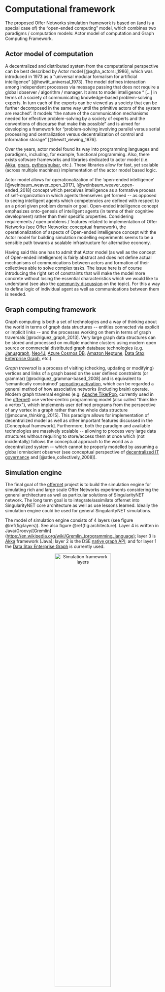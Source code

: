 # Computational framework

The proposed Offer Networks simulation framework is based on (and is a special case of) the “open-ended computing” model, which combines two paradigms / computation models: Actor model of computation and Graph Computing Framework. 

## Actor model of computation

A decentralized and distributed system from the computational perspective can be best described by Actor model [@agha_actors:_1986], which was introduced in 1973 as a "universal modular formalism for artificial intelligence" [@hewitt_universal_1973]. The model defines interaction among independent processes via message passing that does not require a global observer / algorithm / manager. It aims to model intelligence “ [...] in terms of a society of communicating knowledge-based problem-solving experts. In turn each of the experts can be viewed as a society that can be further decomposed in the same way until the primitive actors of the system are reached”. It models “the nature of the communication mechanisms needed for effective problem-solving by a society of experts and the conventions of discourse that make this possible” and is aimed for developing a framework for “problem-solving involving parallel versus serial processing and centralization versus decentralization of control and information storage” [@hewitt_viewing_1976]. 

Over the years, actor model found its way into programming languages and paradigms, including, for example, functional programming. Also, there exists software frameworks and libraries dedicated to actor model (i.e. [Akka](https://akka.io/), [gpars](http://www.gpars.org/webapp/home.html), [python/pulsar](https://docs.pulsarweb.org/en/latest/), etc.). These libraries allow for fast, yet scalable (across multiple machines) implementation of the actor model based logic.

Actor model allows for operationalization of the ‘open-ended intelligence’ [@weinbaum_weaver_open_2017], [@weinbaum_weaver_open-ended_2018] concept which perceives intelligence as a formative process of self-organization in which agents themselves get formed  -- as opposed to seeing intelligent agents which competencies are defined with respect to an a priori given problem domain or goal. Open-ended intelligence concept emphasizes onto-genesis of intelligent agents (in terms of their cognitive development) rather than their specific properties. Considering requirements / open problems / features related to implementation of Offer Networks (see Offer Networks: conceptual framework), the operationalization of aspects of Open-ended intelligence concept with the Actor model for building simulation modelling experiments seems to be a sensible path towards a scalable infrastructure for alternative economy.

Having said this one has to admit that Actor model (as well as the concept of Open-ended intelligence) is fairly abstract and does not define actual mechanisms of communications between actors and formation of their collectives able to solve complex tasks. The issue here is of course introducing the right set of constraints that will make the model more concrete without losing the essential characteristics which we would like to understand (see also the [community discussion](https://community.singularitynet.io/t/open-ended-intelligence/259) on the topic). For this a way to define logic of individual agent as well as communications between them is needed. 

## Graph computing framework

Graph computing is both a set of technologies and a way of thinking about the world in terms of graph data structures -- entities connected via explicit or implicit links -- and the processes working on them in terms of graph traversals [@rodriguez_graph_2013]. Very large graph data structures can be stored and processed on multiple machine clusters using modern open source or commercial distributed graph database technologies (e.g. [Janusgraph](http://janusgraph.org/), [Neo4J](https://neo4j.com/), [Azure Cosmos DB](https://docs.microsoft.com/en-us/azure/cosmos-db/introduction), [Amazon Neptune](https://aws.amazon.com/neptune/), [Data Stax Enterprise Graph](https://www.datastax.com/products/datastax-enterprise-graph), etc.). 

*Graph traversal* is a process of visiting (checking, updating or modifying) vertices and links of a graph based on the user defined constraints (or grammar) [@rodriguez_grammar-based_2008]  and is equivalent to ‘semantically constrained' [spreading activation](https://en.wikipedia.org/wiki/Spreading_activation), which can be regarded a general method of how associative networks (including brain) operate. Modern graph traversal engines (e.g. [Apache TikerPop](http://tinkerpop.apache.org/), currently used in the [offernet](https://github.com/singnet/offernet)) use vertex-centric programming model (also called "think like a vertex"), which implements user defined programs from the perspective of any vertex in a graph rather than the whole data structure [@mccune_thinking_2015]. This paradigm allows for implementation of decentralized model as well as other important features discussed in the [Conceptual framework]. Furthermore, both the paradigm and available technologies are massively scalable -- allowing to process very large data structures without requiring to store/access them at once which (not incidentally) follows the conceptual approach to the world as a decentralized system -- which cannot be properly modelled by assuming a global omniscient observer (see conceptual perspective of [decentralized IT governance](http://freedomandconstraint.github.io/distributed-it-governance/2.html) and [@atlee_collectively_2008]).

## Simulation engine

The final goal of the [offernet](https://github.com/singnet/offernet) project is to build the simulation engine for simulating rich and large scale Offer Networks experiments considering the general architecture as well as particular solutions of SingularityNET network. The long term goal is to integrate/assimilate offernet into SingularityNET core architecture as well as use lessons learned. Ideally the simulation engine could be used for general SingularityNET simulations.

The model of simulation engine consists of 4 layers (see figure \@ref(fig:layers)). See also figure \@ref(fig:architecture). Layer 4 is written in Java/Groovy/[Gremlin](https://en.wikipedia.org/wiki/Gremlin_(programming_language); layer 3 is [Akka](https://akka.io/) framework (Java); layer 2 is the DSE [native graph API](https://docs.datastax.com/en/developer/java-driver-dse/1.4/manual/graph/); and for layer 1 the [Data Stax Enterprise Graph](https://docs.datastax.com/en/dse/6.0/dse-dev/datastax_enterprise/graph/graphTOC.html) is currently used.

<div class="figure" style="text-align: center">
<img src="pictures/simulation_architecture_java.png" alt="Simulation framework layers" width="60%" />
<p class="caption">(\#fig:layers)Simulation framework layers</p>
</div>
[Data Stax Enterprise Graph](https://docs.datastax.com/en/dse/6.0/dse-dev/datastax_enterprise/graph/graphTOC.html) is a transactional database that can support thousands of concurrent connections and storing and querying graphs containing billions of vertices and edges, apart from being able to be distributed on multiple machines through [Apache Cassandra](http://cassandra.apache.org/) (which is the backend of DSE graph) clusters. The network of items, rules of exchange and partially agents (see [Conceptual framework] and figure \@ref{fig:architecture} are implemented as vertices and links in the graph. ON-AI agents access the graph and run distributed traversals using an Offer Network domain specific language  written on Apache Tinkerpop’s Gremlin language’s (for now DSE java driver is chosen but could be other variant). ON-AI agents themselves will be implemented as sequential programs running on separate threads concurrently via [Akka actors](https://doc.akka.io/docs/akka/2.5/actors.html). In terms of scalability, [Akka](https://akka.io/) supports millions of actors and messages.

Availability of concurrent connections is important for implementing actor model where actors will access the Offer Network graph asynchronously in order to simulate the dynamics of a realistic economic network composed of many heterogeneous actors in SingularityNET. Massive scalability of graph databases will allow for large scale experiments with simpler ON-AI agent logic (or not so simple, depending on the availability of computational resources). 

Furthermore, the model architecture would allow to run experiments with matching algorithms of [@goertzel_offer_2017] on the same data structure and therefore potentially compare centralized search algorithms with decentralized search.

The simulation engine / architecture briefly described above allows to run decentralized or centralized algorithms on the same data structure of the Offer Network whether statically constructed or dynamically changing -- thus providing rich experimentation space for testing and comparing  different ideas and algorithms.

The best way to explain the model is in terms of data structures, objects and processes. See a semi-formal representation below.

### Data structures and objects

* The structure is a list of vertexes and edges:

$$ON = \left\{ {V, E, \lambda, \mu} \right\}$$

where edges are directed (i.e. $E \subset (V × V )$), edges are labelled (i.e. $\lambda : E \rightarrow \Sigma$), and properties are a map from elements and keys to values (i.e. $\mu : (V \cup E) × R \rightarrow S)$ {@rodriguez_graph_2010}.

* Vertexes can be of type 'agent', 'work' or 'item':

$$\begin{equation}
\begin{aligned}
\forall V ( & type(V,\text{agent})\\
            & \lor type(V,\text{work})\\
            & \lor type(V,\text{item}))
\end{aligned}
\end{equation}$$

* Vertexes can be connected with edges, which define predicate relations between them:
$$\begin{equation}
\begin{aligned}
\exists V1 \exists V2 \exists E & (connected(V1,E,V2) \\ & \Leftrightarrow \exists pred (pred(V1,V2) \land type(E,\text{pred})))
\end{aligned}
\end{equation}$$

* Edges can be of type 'owns', 'offers', 'demands' and 'similar' (which correspond to the possible predicate relations between vertexes):

$$\begin{equation}
\begin{aligned}
\forall E ( & type(E,\text{owns}) \\
            & \lor type(E,\text{similar}) \\
            & \lor type (E,\text{offers}) \\
            & \lor type (E,\text{demands}) )
\end{aligned}
\end{equation}$$

* Agents 'own' works:

$$\begin{equation}
\begin{aligned}
owns(V1,V2) :\Leftrightarrow & \forall V1 \forall V2 \forall E (type(V1,\text{agent}) \land type(V2,\text{work}) \\ & \land connected(V1,E,V2) \land type(E,\text{owns}) )
\end{aligned}
\end{equation}$$

* A work 'demands' and/or 'offers' data :

$$\begin{equation}
\begin{aligned}
\textit{demands}(V1,V2) :\Leftrightarrow & \forall V1 \forall V2 \forall E (type(V1,\text{work}) \land type(V2,\text{data}) \\ & \land connected(V1,E,V2) \land type(E,\text{demands}))
\end{aligned}
\end{equation}$$

$$\begin{equation}
\begin{aligned}
\textit{offers}(V1,V2) :\Leftrightarrow & \forall V1 \forall V2 \forall E (type(V1,\text{work}) \land type(V2,\text{data}) \\ & \land connected(V1,E,V2) \land type(E,\text{offers}))
\end{aligned}
\end{equation}$$

$$\begin{equation}
\begin{aligned}
\forall V1 (type(V1,\text{work}) \, \exists V2 (demands(V1,V2) \lor \textit{offers}(V1,V2)))
\end{aligned}
\end{equation}$$

* Items can be connected with similarity relation:

$$\begin{equation}
\begin{aligned}
similar(V1,V2) :\Leftrightarrow & \forall V1 \forall V2 \forall E (type(V1,\text{data}) \land type(V2,\text{data}) \\ & \land connected(V1,E,V2) \land type(E,\text{similar}))
\end{aligned}
\end{equation}$$

$$\begin{equation}
\begin{aligned}
\forall E (type(E,\text{similar}) \Rightarrow \exists! value(E,\text{s})); s: \rm I\!R [0,1]
\end{aligned}
\end{equation}$$

### Processes (Gremlin DSL pseudo-code)

Processes are graph traversals (written in [Gremlin DSL](https://www.datastax.com/dev/blog/developing-a-domain-specific-language-in-gremlin)) that run on separate threads of each agent. While the processes are concurrent and asynchronous, they nevertheless interact between each other by using the same data structure (OfferNet graph) in a [stigmergic](https://en.wikipedia.org/wiki/Stigmergy) manner. Some of the processes are (full list will be available in the API documentation):

* *findSimilar*


```text
def findSimilar() {
  allOffersAndDemands.each {dataItem -> 
      dataItem.getProcess()
            .getAgent()
            .getNeighbours()
            .getProcesses()
            .getOffersAndDemands()
            .calculateSimilarity(dataItem)
  }
};
```

* *findCycles*


```text
def findCycles() {
  allAgents.each { agent -> 
      agent.getProcesses()
          .getOffersAndDemands()
          .getHighestSimilarityLink()
          .filter{link -> link.similarity > threshold}
          .remember(traversals)
  }
  if (traversals.contain(cycle) == true) {
    return cycle
  }
};
```

### Expected dynamics (graphical depiction)

* Offer Network (toy) graph before running processes on it (i.e. similarities among items not calculated):

<img src="pictures/toy_graph_before_processes.png" width="60%" style="display: block; margin: auto;" />

* After running processes and finding cycles:

<img src="pictures/toy_graph_after_processes.png" width="60%" style="display: block; margin: auto;" />

* Similarity relation (based on Hamming distance):

<img src="pictures/similarity_relation.png" width="60%" style="display: block; margin: auto;" />

## Notes

* A graph database back-end is currently needed to enable the usage of graph traversal language for defining peer-to-peer communication rules among agents. In principle, however, it may be possible to implement Apache Tinkerpop OLTP graph computer directly on the chosen Actor framework (see [Provider Documentation](http://tinkerpop.apache.org/docs/3.3.1/dev/provider/)) or even on any code. In any case, implementing OLTP graph computer directly involves a considerable effort and therefore should be well backed by the results of initial experiments.
